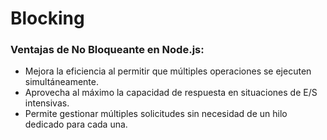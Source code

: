 # Blocking





### Ventajas de No Bloqueante en Node.js:

- Mejora la eficiencia al permitir que múltiples operaciones se ejecuten simultáneamente.
- Aprovecha al máximo la capacidad de respuesta en situaciones de E/S intensivas.
- Permite gestionar múltiples solicitudes sin necesidad de un hilo dedicado para cada una.